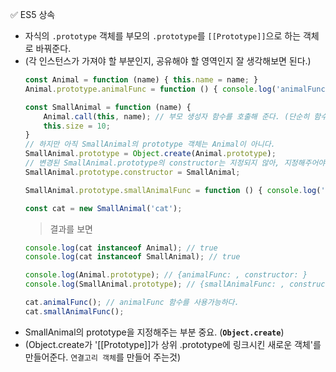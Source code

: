 ✅ ES5 상속
* 자식의 `.prototype` 객체를 부모의 `.prototype`를 `[[Prototype]]`으로 하는 객체로 바꿔준다.
* (각 인스턴스가 가져야 할 부분인지, 공유해야 할 영역인지 잘 생각해보면 된다.)  
  ```javascript
  const Animal = function (name) { this.name = name; }
  Animal.prototype.animalFunc = function () { console.log('animalFunc'); }

  const SmallAnimal = function (name) { 
      Animal.call(this, name); // 부모 생성자 함수를 호출해 준다. (단순히 함수 자체의 역할을 수행한다. 생성자 개념 X)
      this.size = 10;
  }
  // 하지만 아직 SmallAnimal의 prototype 객체는 Animal이 아니다.
  SmallAnimal.prototype = Object.create(Animal.prototype);
  // 변경된 SmallAnimal.prototype의 constructor는 지정되지 않아, 지정해주어야 한다.
  SmallAnimal.prototype.constructor = SmallAnimal;

  SmallAnimal.prototype.smallAnimalFunc = function () { console.log('smallAnimalFunc'); }

  const cat = new SmallAnimal('cat');
  ```
  > 결과를 보면
  ```javascript
  console.log(cat instanceof Animal); // true
  console.log(cat instanceof SmallAnimal); // true

  console.log(Animal.prototype); // {animalFunc: , constructor: }
  console.log(SmallAnimal.prototype); // {smallAnimalFunc: , constructor: }

  cat.animalFunc(); // animalFunc 함수를 사용가능하다.
  cat.smallAnimalFunc(); 
  ```
* SmallAnimal의 prototype을 지정해주는 부분 중요. (<b>`Object.create`</b>)
* (Object.create가 '[[Prototype]]가 상위 .prototype에 링크시킨 새로운 객체'를 만들어준다. `연결고리 객체`를 만들어 주는것)